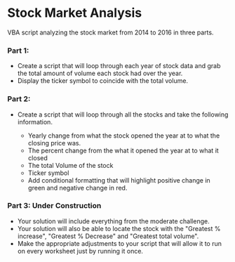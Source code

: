 # Stock Market Analysis
VBA script analyzing the stock market from 2014 to 2016 in three parts.


### Part 1:
* Create a script that will loop through each year of stock data and grab the total amount of volume each stock had over the year.
* Display the ticker symbol to coincide with the total volume.


### Part 2:
* Create a script that will loop through all the stocks and take the following information.

	* Yearly change from what the stock opened the year at to what the closing price was.
	* The percent change from the what it opened the year at to what it closed
	* The total Volume of the stock
	* Ticker symbol
	* Add conditional formatting that will highlight positive change in green and negative change in red.
  

### Part 3: Under Construction
* Your solution will include everything from the moderate challenge.
* Your solution will also be able to locate the stock with the "Greatest % increase", "Greatest % Decrease" and "Greatest total volume".
* Make the appropriate adjustments to your script that will allow it to run on every worksheet just by running it once.    